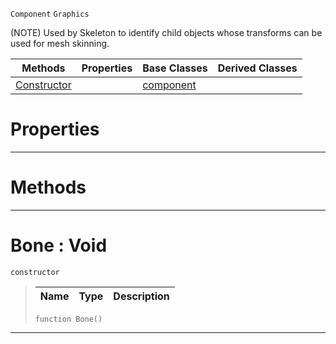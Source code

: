  `Component` `Graphics`



(NOTE) Used by Skeleton to identify child objects whose transforms can be used for mesh skinning.

|Methods|Properties|Base Classes|Derived Classes|
|---|---|---|---|
|[ Constructor](https://plasmaengine.github.io/PlasmaDocs/Plasma1/C++/code_reference/class_reference/bone.md#bone-void)| |[component](https://plasmaengine.github.io/PlasmaDocs/Plasma1/C++/code_reference/class_reference/component.md)| |


 #  Properties


---  
 #  Methods


---  
 #  Bone : Void

 `constructor`

> 
> |Name|Type|Description|
> |---|---|---|
> ``` lang=cpp, name=Lightning
> function Bone()
> ``` 


---  
 

 